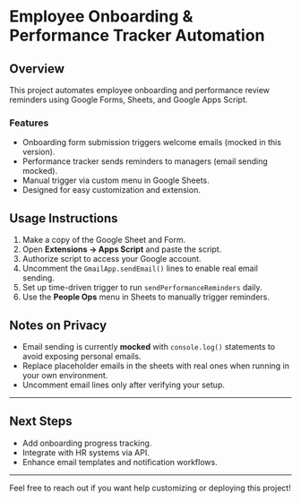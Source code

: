 # Employee Onboarding & Performance Tracker Automation

## Overview

This project automates employee onboarding and performance review reminders using Google Forms, Sheets, and Google Apps Script.

### Features

- Onboarding form submission triggers welcome emails (mocked in this version).
- Performance tracker sends reminders to managers (email sending mocked).
- Manual trigger via custom menu in Google Sheets.
- Designed for easy customization and extension.

## Usage Instructions

1. Make a copy of the Google Sheet and Form.
2. Open **Extensions → Apps Script** and paste the script.
3. Authorize script to access your Google account.
4. Uncomment the `GmailApp.sendEmail()` lines to enable real email sending.
5. Set up time-driven trigger to run `sendPerformanceReminders` daily.
6. Use the **People Ops** menu in Sheets to manually trigger reminders.

## Notes on Privacy

- Email sending is currently **mocked** with `console.log()` statements to avoid exposing personal emails.
- Replace placeholder emails in the sheets with real ones when running in your own environment.
- Uncomment email lines only after verifying your setup.
---

## Next Steps

- Add onboarding progress tracking.
- Integrate with HR systems via API.
- Enhance email templates and notification workflows.

---

Feel free to reach out if you want help customizing or deploying this project!
